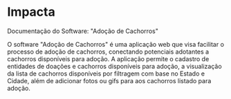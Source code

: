 # Impacta

Documentação do Software: "Adoção de Cachorros"

O software "Adoção de Cachorros" é uma aplicação web que visa facilitar o processo de adoção de cachorros, conectando potenciais adotantes a cachorros disponíveis para adoção. A aplicação permite o cadastro de entidades de doações e cachorros disponíveis para adoção, a visualização da lista de cachorros disponíveis por filtragem com base no Estado e Cidade, além de adicionar fotos ou gifs para aos cachorros listado para adoção.

